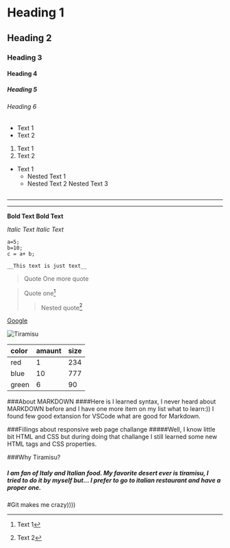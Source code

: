 <!-- Headings -->

# Heading 1

## Heading 2

### Heading 3

#### Heading 4

##### Heading 5

###### Heading 6

<!-- Tables -->

- Text 1
- Text 2

1. Text 1
2. Text 2

<!-- Nested tables -->

- Text 1
  - Nested Text 1
  - Nested Text 2
    Nested Text 3

## <!-- Horizontal rule -->

---

---

<!-- Bold Text -->

**Bold Text**
**Bold Text**

<!-- italic Text -->

_Italic Text_
_Italic Text_

<!-- Highlited Text -->

```
a=5;
b=10;
c = a+ b;
```

<!-- Unformated Text -->

    __This text is just text__

<!-- Quotes -->

> Quote
> One more quote

<!-- Nested Quote -->

> Quote one[^1]
>
> > Nested quote[^2]

<!-- Links -->

[Google](htpps://google.com)

[^1]: Text 1
[^2]: Text 2

<!-- Images -->

![Tiramisu](https://media.istockphoto.com/photos/portion-of-tiramisu-dessert-picture-id1061450296?b=1&k=20&m=1061450296&s=170667a&w=0&h=9OmAEu8aPV3Q1U_HwlFq1nHjrt1TQcII-wxS4HSCl_c=)

<!-- Table -->

| color | amaunt | size |
| :---- | ------ | ---- |
| red   | 1      | 234  |
| blue  | 10     | 777  |
| green | 6      | 90   |

###About MARKDOWN
####Here is I learned syntax, I never heard about MARKDOWN before and I have one more item on my list what to learn:)) I found few good extansion for VSCode what are good for Markdown.

###Fillings about responsive web page challange
#####Well, I know little bit HTML and CSS but during doing that challange I still learned some new HTML tags and CSS properties.

###Why Tiramisu?

##### I am fan of Italy and Italian food. My favorite desert ever is tiramisu, I tried to do it by myself but... I prefer to go to italian restaurant and have a proper one.

#Git makes me crazy))))
